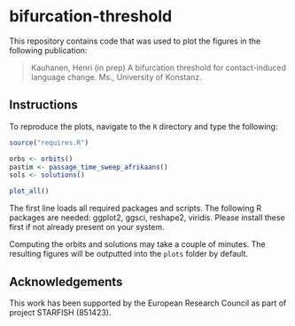 # bifurcation-threshold

This repository contains code that was used to plot the figures in the following publication:

> Kauhanen, Henri (in prep) A bifurcation threshold for contact-induced language change. Ms., University of Konstanz.


## Instructions

To reproduce the plots, navigate to the `R` directory and type the following:

```r
source("requires.R")

orbs <- orbits()
pastim <- passage_time_sweep_afrikaans()
sols <- solutions()

plot_all()
```

The first line loads all required packages and scripts. The following R packages are needed: ggplot2, ggsci, reshape2, viridis. Please install these first if not already present on your system.

Computing the orbits and solutions may take a couple of minutes. The resulting figures will be outputted into the `plots` folder by default.


## Acknowledgements

This work has been supported by the European Research Council as part of project STARFISH (851423).
